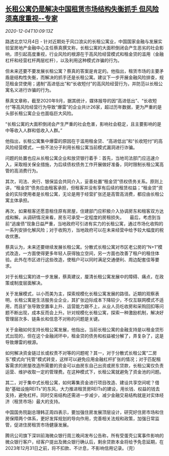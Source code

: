 <!--1607077397000-->
[长租公寓仍是解决中国租赁市场结构失衡抓手 但风险须高度重视--专家](https://cn.reuters.com/article/china-apartment-rent-risk-1204-idCNKBS28E16C)
------

<div><i>2020-12-04T10:09:13Z</i></div><p>路透北京12月4日 - 针对近期处于风口浪尖的长租公寓业，中国国家金融与发展实验室房地产金融中心主任蔡真撰文称，长租公寓的大面积倒闭会产生恶劣的社会影响，须引起高度重视，行业风险的根源在于高风险经营模式和租金贷的滥用（金融杠杆和经营杠杆两层杠杆），以及利用这种模式诈骗的行为。</p><p>但未来还要不要发展长租公寓？蔡真的答案是肯定的。他指出，租赁市场的主要矛盾是结构性失衡，而解决的抓手还是长租公寓。建议下一步开展金融风险排查，规范租金贷使用；遏制“高进低出”和“长收短付”的高风险经营行为，并防范以长租公寓名义进行诈骗的行为。</p><p>蔡真文章称，截至2020年9月，据其统计，媒体报导的因“高进低出”、“长收短付”等高风险经营行为导致“爆雷”的企业共计26家，超过历年数据，更为严重的是头部长租公寓企业也面临巨大风险。</p><p>“长租公寓的大面积倒闭会产生严重的社会危害，影响社会稳定，且主要影响的是中等收入人群和低收入人群。”</p><p>他指出，长租公寓集中爆雷的原因在于滥用租金贷、“高进低出”和“长收短付”的高风险经营模式，一些不法分子利用长租公寓当前模式漏洞进行诈骗。</p><p>问题的处置也应从长租公寓企业和放贷银行着手：首先，当地司法部门应迅速介入，采取相关保全措施，为后续债权债务工作开展做好准备，同时限制长租公寓高管的高消费行为。</p><p>其次，司法、央行、银保监会共同介入，妥善处置“租金贷”债权债务关系。原则上讲，“租金贷”债务应由租客承担，但租客并没有享有后续的租赁权益；“租金贷”资金的实际使用者是长租公寓，无论是用于经营扩张还是高管高消费，都应由长租公寓主体承担。</p><p>再次，如果租客还愿意租住原有房屋，住建部门应积极介入协调房东和租客双方达成和解。从调研情况来看，房东可承受一定程度的房租损失。 　最后，考虑到当前“逃废债”现象日益严重，当地政府可引进有实力的长租公寓，通过市场化收购的一系列安排化解风险；对于收购方，当地政府可以在未来经营中给予较大幅度的税收优惠。</p><p>蔡真认为，未来还要继续发展长租公寓。分散式长租公寓对市区老公房的“N+1”模式改造，一方面使得更多年轻人获得独立空间，另一方面也改善了租户的租住体验。此外在市区进行这些改造，使租户可以同时满足交通便利、周边配套佳等要求。</p><p>对于长租公寓的进一步发展，蔡真建议，厘清长租公寓发展中的障碍、痛点，在政策或制度层面解决。</p><p>关于发展模式，以小而美为主，探索规模化长租公寓发展的路径。近期的观察表明，长租公寓是生活服务业企业，其扩张边际成本下降较少，不仅互联网模式不适用，而且扩张导致空置率上升、运营能力跟不上，从业人员吃收房和采购回扣等问题不断出现，成本反而会上升。针对规模化长租公寓，探索一种激励机制，解决好管理层次多、链条长和信息不对称的问题是关键。</p><p>关于金融如何支持长租公寓发展，他指出，当前长租公寓的金融支持是以租金贷形式出现的，但在这个金融闭环中，租金贷的债务和权益被分解了，弄复杂了，这是导致爆雷的根源。</p><p>如何解决资金链过长或权责不对等的问题呢？其一，对于分散式长租公寓“二房东”模式向“托管”模式转变，这样可以避免应用金融杠杆扩张的情况；对于匹配租客需求的房屋改造所需要的资金可以由房东自己出资或房东贷款，长租公寓仅负责运营、维护收取一定的管理费。在这种模式下，长租公寓就避免了资金池的问题。</p><p>其二，对于集中式长租公寓，如何筹集资金进行项目改造、建设共享空间呢？借助“基础设施REITs”的东风，大力推进租赁房REITs的建设，用长钱、权益的钱去支持，避免杠杆。同时交易结构还需进一步减少，减少金融交易结构就是对实体经济（租赁市场）最大的支持。</p><p>中国国务院副总理韩正周四表示，要加强住房发展顶层设计，研究好住房市场和住房保障两个体系，更好发挥规划的导向作用，完善相关法规和政策，加强日常监管，促进住房租赁市场健康发展。</p><p>腾讯公司旗下深圳前海微众银行周三晚间发布公告称，所有受蛋壳公寓事件影响的微众银行客户，经客户提出及微众银行确认后，剩余贷款本金将给予免息延期，在2023年12月31日之前，将不扣款、不计息，不影响信用记录。（完）</p>
